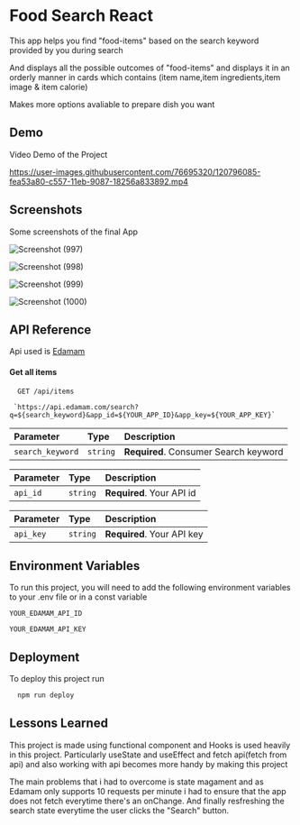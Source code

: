 
# Food Search React

This app helps you find "food-items" based on the search keyword provided by you during search

And displays all the possible outcomes of "food-items" and displays it in an orderly manner in cards which contains (item name,item ingredients,item image & item calorie)

Makes more options avaliable to prepare dish you want



## Demo

Video Demo of the Project

https://user-images.githubusercontent.com/76695320/120796085-fea53a80-c557-11eb-9087-18256a833892.mp4

  
## Screenshots

Some screenshots of the final App

![Screenshot (997)](https://user-images.githubusercontent.com/76695320/120775654-0ad1cd80-c541-11eb-9628-3107ac06ec49.png)

![Screenshot (998)](https://user-images.githubusercontent.com/76695320/120775740-22a95180-c541-11eb-8a5c-b99b69ca05dd.png)

![Screenshot (999)](https://user-images.githubusercontent.com/76695320/120775863-3bb20280-c541-11eb-9b3e-ff077a1dde87.png)

![Screenshot (1000)](https://user-images.githubusercontent.com/76695320/120775888-42d91080-c541-11eb-89d0-9784bf666b38.png)
  
## API Reference

Api used is [Edamam](https://www.edamam.com/)

#### Get all items

```http
  GET /api/items

 `https://api.edamam.com/search?q=${search_keyword}&app_id=${YOUR_APP_ID}&app_key=${YOUR_APP_KEY}`
```

| Parameter | Type     | Description                |
| :-------- | :------- | :------------------------- |
| `search_keyword` | `string` | **Required**. Consumer Search keyword |

| Parameter | Type     | Description                |
| :-------- | :------- | :------------------------- |
| `api_id` | `string` | **Required**. Your API id |


| Parameter | Type     | Description                |
| :-------- | :------- | :------------------------- |
| `api_key` | `string` | **Required**. Your API key |


  
## Environment Variables

To run this project, you will need to add the following environment variables to your .env file or in a const variable

`YOUR_EDAMAM_API_ID`

`YOUR_EDAMAM_API_KEY`

  
## Deployment

To deploy this project run

```bash
  npm run deploy
```

  
## Lessons Learned

This project is made using functional component and Hooks is used heavily in this project.
Particularly useState and useEffect and fetch api(fetch from api) and also working with api becomes more handy by making this project

The main problems that i had to overcome is state magament and as Edamam only supports 10 requests per minute i had to ensure that the app does not fetch everytime there's an onChange.
And finally resfreshing the search state everytime the user clicks the "Search" button.

  
